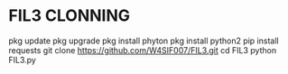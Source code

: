 # FIL3 CLONNING
pkg update
pkg upgrade
pkg install phyton
pkg install python2
pip install requests
git clone https://github.com/W4SIF007/FIL3.git
cd FIL3
python FIL3.py

